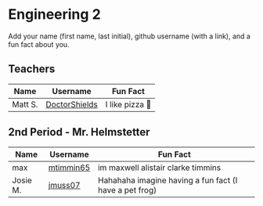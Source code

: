 # Engineering 2

Add your name (first name, last initial), github username (with a link), and a fun fact about you.

## Teachers
Name | Username | Fun Fact
--- | --- | ---
Matt S. | [DoctorShields](https://github.com/DoctorShields) | I like pizza :pizza:

## 2nd Period - Mr. Helmstetter
Name | Username | Fun Fact
--- | --- | ---
max |[mtimmin65](https://github.com/mtimmin65) | im maxwell alistair clarke timmins
Josie M.|[jmuss07](https://github.com/jmuss07) | Hahahaha imagine having a fun fact (I have a pet frog)

